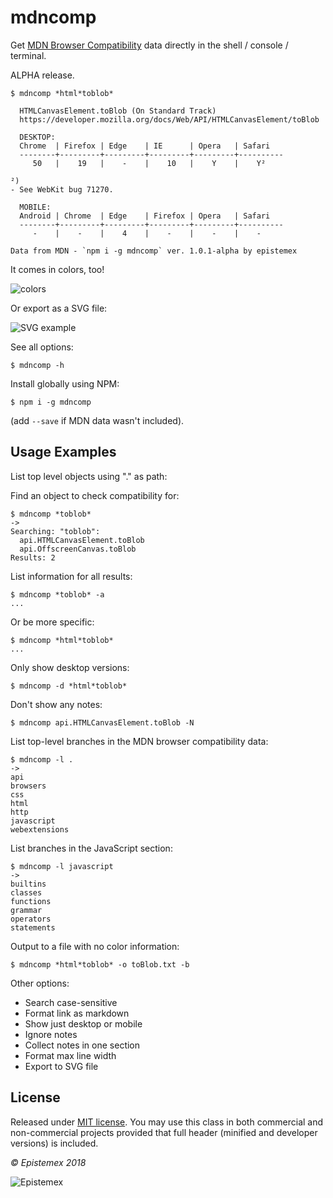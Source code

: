 mdncomp
=======

Get [MDN Browser Compatibility](https://github.com/mdn/browser-compat-data) data directly in the shell / console / terminal.

ALPHA release.

```text
$ mdncomp *html*toblob*

  HTMLCanvasElement.toBlob (On Standard Track)
  https://developer.mozilla.org/docs/Web/API/HTMLCanvasElement/toBlob

  DESKTOP:
  Chrome  | Firefox | Edge    | IE      | Opera   | Safari
  --------+---------+---------+---------+---------+----------
     50   |    19   |    -    |    10   |    Y    |    Y²

²)
- See WebKit bug 71270.

  MOBILE:
  Android | Chrome  | Edge    | Firefox | Opera   | Safari
  --------+---------+---------+---------+---------+----------
     -    |    -    |    4    |    -    |    -    |    -

Data from MDN - `npm i -g mdncomp` ver. 1.0.1-alpha by epistemex
```

It comes in colors, too!

![colors](https://i.imgur.com/2h3BlX5.jpg)

Or export as a SVG file:

![SVG example](https://i.imgur.com/oRJisgO.jpg)

See all options:

    $ mdncomp -h

Install globally using NPM:

    $ npm i -g mdncomp

(add `--save` if MDN data wasn't included).


Usage Examples
--------------

List top level objects using "." as path:

Find an object to check compatibility for:
```text
$ mdncomp *toblob*
->
Searching: "toblob":
  api.HTMLCanvasElement.toBlob
  api.OffscreenCanvas.toBlob
Results: 2
```

List information for all results:
```text
$ mdncomp *toblob* -a
...
```

Or be more specific:
```text
$ mdncomp *html*toblob*
...
```

Only show desktop versions:

    $ mdncomp -d *html*toblob*

Don't show any notes:

    $ mdncomp api.HTMLCanvasElement.toBlob -N

List top-level branches in the MDN browser compatibility data:
```text
$ mdncomp -l .
->
api
browsers
css
html
http
javascript
webextensions
```

List branches in the JavaScript section:
```text
$ mdncomp -l javascript
->
builtins
classes
functions
grammar
operators
statements
```

Output to a file with no color information:

    $ mdncomp *html*toblob* -o toBlob.txt -b

Other options:
- Search case-sensitive
- Format link as markdown
- Show just desktop or mobile
- Ignore notes
- Collect notes in one section
- Format max line width
- Export to SVG file


License
-------

Released under [MIT license](http://choosealicense.com/licenses/mit/). You may use this class in both commercial and non-commercial projects provided that full header (minified and developer versions) is included.

*&copy; Epistemex 2018*

![Epistemex](https://i.imgur.com/GP6Q3v8.png)
